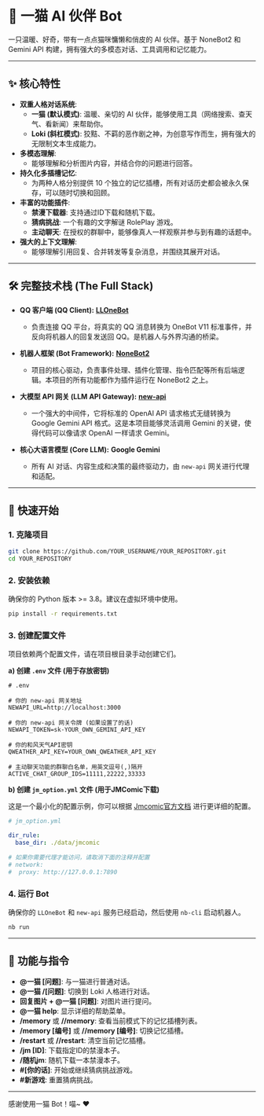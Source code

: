 # 🐾 一猫 AI 伙伴 Bot

一只温暖、好奇，带有一点点猫咪慵懒和俏皮的 AI 伙伴。基于 NoneBot2 和 Gemini API 构建，拥有强大的多模态对话、工具调用和记忆能力。

---

## ✨ 核心特性

*   **双重人格对话系统**:
    *   **一猫 (默认模式)**: 温暖、亲切的 AI 伙伴，能够使用工具（网络搜索、查天气、看新闻）来帮助你。
    *   **Loki (斜杠模式)**: 狡黠、不羁的恶作剧之神，为创意写作而生，拥有强大的无限制文本生成能力。
*   **多模态理解**:
    *   能够理解和分析图片内容，并结合你的问题进行回答。
*   **持久化多插槽记忆**:
    *   为两种人格分别提供 10 个独立的记忆插槽，所有对话历史都会被永久保存，可以随时切换和回顾。
*   **丰富的功能插件**:
    *   **禁漫下载器**: 支持通过ID下载和随机下载。
    *   **猜病挑战**: 一个有趣的文字解谜 RolePlay 游戏。
    *   **主动聊天**: 在授权的群聊中，能够像真人一样观察并参与到有趣的话题中。
*   **强大的上下文理解**:
    *   能够理解引用回复、合并转发等复杂消息，并围绕其展开对话。

---

## 🛠️ 完整技术栈 (The Full Stack)


*   **QQ 客户端 (QQ Client):** [**LLOneBot**](https://github.com/LLOneBot/LLOneBot)
    *   负责连接 QQ 平台，将真实的 QQ 消息转换为 OneBot V11 标准事件，并反向将机器人的回复发送回 QQ。是机器人与外界沟通的桥梁。

*   **机器人框架 (Bot Framework):** [**NoneBot2**](https://nonebot.dev/)
    *   项目的核心驱动，负责事件处理、插件化管理、指令匹配等所有后端逻辑。本项目的所有功能都作为插件运行在 NoneBot2 之上。

*   **大模型 API 网关 (LLM API Gateway):** [**new-api**](https://github.com/QuantumNous/new-api)
    *   一个强大的中间件，它将标准的 OpenAI API 请求格式无缝转换为 Google Gemini API 格式。这是本项目能够灵活调用 Gemini 的关键，使得代码可以像请求 OpenAI 一样请求 Gemini。

*   **核心大语言模型 (Core LLM):** **Google Gemini**
    *   所有 AI 对话、内容生成和决策的最终驱动力，由 `new-api` 网关进行代理和适配。

---

## 🚀 快速开始

### 1. 克隆项目

```bash
git clone https://github.com/YOUR_USERNAME/YOUR_REPOSITORY.git
cd YOUR_REPOSITORY
```

### 2. 安装依赖

确保你的 Python 版本 >= 3.8。建议在虚拟环境中使用。

```bash
pip install -r requirements.txt
```

### 3. 创建配置文件

项目依赖两个配置文件，请在项目根目录手动创建它们。

**a) 创建 `.env` 文件 (用于存放密钥)**

```env
# .env

# 你的 new-api 网关地址
NEWAPI_URL=http://localhost:3000

# 你的 new-api 网关令牌 (如果设置了的话)
NEWAPI_TOKEN=sk-YOUR_OWN_GEMINI_API_KEY

# 你的和风天气API密钥
QWEATHER_API_KEY=YOUR_OWN_QWEATHER_API_KEY

# 主动聊天功能的群聊白名单，用英文逗号(,)隔开
ACTIVE_CHAT_GROUP_IDS=11111,22222,33333
```

**b) 创建 `jm_option.yml` 文件 (用于JMComic下载)**

这是一个最小化的配置示例，你可以根据 [Jmcomic官方文档](https://github.com/hect0x7/JMComic-Crawler-Python) 进行更详细的配置。

```yaml
# jm_option.yml

dir_rule:
  base_dir: ./data/jmcomic
  
# 如果你需要代理才能访问，请取消下面的注释并配置
# network:
#  proxy: http://127.0.0.1:7890
```

### 4. 运行 Bot

确保你的 `LLOneBot` 和 `new-api` 服务已经启动，然后使用 `nb-cli` 启动机器人。

```bash
nb run
```

---

## 📖 功能与指令

*   **@一猫 [问题]**: 与一猫进行普通对话。
*   **@一猫 /[问题]**: 切换到 Loki 人格进行对话。
*   **回复图片 + @一猫 [问题]**: 对图片进行提问。
*   **@一猫 help**: 显示详细的帮助菜单。
*   **/memory** 或 **//memory**: 查看当前模式下的记忆插槽列表。
*   **/memory [编号]** 或 **//memory [编号]**: 切换记忆插槽。
*   **/restart** 或 **//restart**: 清空当前记忆插槽。
*   **/jm [ID]**: 下载指定ID的禁漫本子。
*   **/随机jm**: 随机下载一本禁漫本子。
*   **#[你的话]**: 开始或继续猜病挑战游戏。
*   **#新游戏**: 重置猜病挑战。

---

感谢使用一猫 Bot！喵~ ❤️
